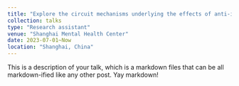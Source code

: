 ```yaml
---
title: "Explore the circuit mechanisms underlying the effects of anti-inflammatory and pro-inflammatory cytokines on central inflammation"
collection: talks
type: "Research assistant"
venue: "Shanghai Mental Health Center"
date: 2023-07-01~Now
location: "Shanghai, China"
---
```


This is a description of your talk, which is a markdown files that can be all markdown-ified like any other post. Yay markdown!
